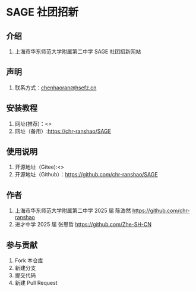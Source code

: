 # SAGE 社团招新

## 介绍

1. 上海市华东师范大学附属第二中学 SAGE 社团招新网站

## 声明

1. 联系方式：chenhaoran@hsefz.cn

## 安装教程

1. 网址(推荐)：<>
2. 网址（备用）:<https://chr-ranshao/SAGE>

## 使用说明

1. 开源地址（Gitee):<>
2. 开源地址（Github）：<https://github.com/chr-ranshao/SAGE>

## 作者

1. 上海市华东师范大学附属第二中学 2025 届 陈浩然 <https://github.com/chr-ranshao>
2. 进才中学 2025 届 张思哲 <https://github.com/Zhe-SH-CN>

## 参与贡献

1. Fork 本仓库
2. 新建分支
3. 提交代码
4. 新建 Pull Request
